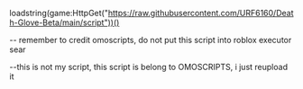 loadstring(game:HttpGet("https://raw.githubusercontent.com/URF6160/Death-Glove-Beta/main/script"))()

-- remember to credit omoscripts, do not put this script into roblox executor sear

--this is not my script, this script is belong to OMOSCRIPTS, i just reupload it
